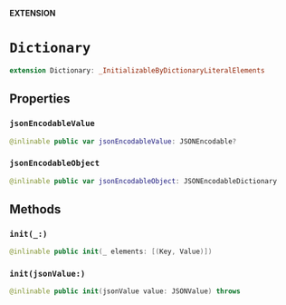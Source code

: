 **EXTENSION**

# `Dictionary`
```swift
extension Dictionary: _InitializableByDictionaryLiteralElements
```

## Properties
### `jsonEncodableValue`

```swift
@inlinable public var jsonEncodableValue: JSONEncodable?
```

### `jsonEncodableObject`

```swift
@inlinable public var jsonEncodableObject: JSONEncodableDictionary
```

## Methods
### `init(_:)`

```swift
@inlinable public init(_ elements: [(Key, Value)])
```

### `init(jsonValue:)`

```swift
@inlinable public init(jsonValue value: JSONValue) throws
```
